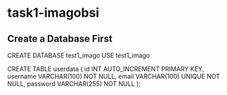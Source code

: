 # task1-imagobsi
## Create a Database First
CREATE DATABASE test1_imago
USE test1_imago

CREATE TABLE userdata (
id INT AUTO_INCREMENT PRIMARY KEY,
username VARCHAR(100) NOT NULL,
email VARCHAR(100) UNIQUE NOT NULL,
password VARCHAR(255) NOT NULL
);
